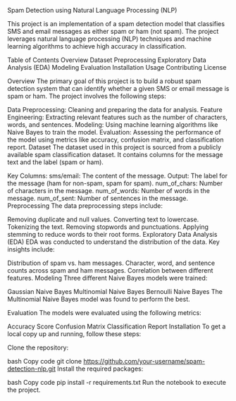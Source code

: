 Spam Detection using Natural Language Processing (NLP)

This project is an implementation of a spam detection model that classifies SMS and email messages as either spam or ham (not spam). The project leverages natural language processing (NLP) techniques and machine learning algorithms to achieve high accuracy in classification.

Table of Contents
Overview
Dataset
Preprocessing
Exploratory Data Analysis (EDA)
Modeling
Evaluation
Installation
Usage
Contributing
License


Overview
The primary goal of this project is to build a robust spam detection system that can identify whether a given SMS or email message is spam or ham. The project involves the following steps:

Data Preprocessing: Cleaning and preparing the data for analysis.
Feature Engineering: Extracting relevant features such as the number of characters, words, and sentences.
Modeling: Using machine learning algorithms like Naive Bayes to train the model.
Evaluation: Assessing the performance of the model using metrics like accuracy, confusion matrix, and classification report.
Dataset
The dataset used in this project is sourced from a publicly available spam classification dataset. It contains columns for the message text and the label (spam or ham).

Key Columns:
sms/email: The content of the message.
Output: The label for the message (ham for non-spam, spam for spam).
num_of_chars: Number of characters in the message.
num_of_words: Number of words in the message.
num_of_sent: Number of sentences in the message.
Preprocessing
The data preprocessing steps include:

Removing duplicate and null values.
Converting text to lowercase.
Tokenizing the text.
Removing stopwords and punctuations.
Applying stemming to reduce words to their root forms.
Exploratory Data Analysis (EDA)
EDA was conducted to understand the distribution of the data. Key insights include:

Distribution of spam vs. ham messages.
Character, word, and sentence counts across spam and ham messages.
Correlation between different features.
Modeling
Three different Naive Bayes models were trained:

Gaussian Naive Bayes
Multinomial Naive Bayes
Bernoulli Naive Bayes
The Multinomial Naive Bayes model was found to perform the best.

Evaluation
The models were evaluated using the following metrics:

Accuracy Score
Confusion Matrix
Classification Report
Installation
To get a local copy up and running, follow these steps:

Clone the repository:

bash
Copy code
git clone https://github.com/your-username/spam-detection-nlp.git
Install the required packages:

bash
Copy code
pip install -r requirements.txt
Run the notebook to execute the project.
